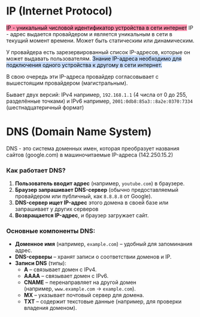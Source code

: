 
# IP (Internet Protocol)
<mark style="background: #FF5582A6;">IP - уникальный числовой идентификатор устройства в сети интернет</mark>
IP - адрес выдается провайдером и является уникальным в сети в текущий момент времени.
Может быть статическим или динамическим.


У провайдера есть зарезервированный список IP-адресов, которые он может выдавать пользователям. <mark style="background: #ADCCFFA6;">Знание IP-адреса необходимо для подключения одного устройства к другому в сети интернет.</mark>

В свою очередь эти IP-адреса провайдер согласовывает с вышестоящим провайдером (магистральным).

Бывает двух версий:
IPv4
например, `192.168.1.1` (4 числа от 0 до 255, разделённые точками)
и
IPv6
например, `2001:0db8:85a3::8a2e:0370:7334` (шестнадцатеричный формат)
# DNS (Domain Name System)
DNS - это система доменных имен, которая преобразует названия сайтов (google.com)
в машиночитаемые IP-адреса (142.250.15.2)

### Как работает DNS?

1. **Пользователь вводит адрес** (например, `youtube.com`) в браузере.
2. **Браузер запрашивает DNS-сервер** (обычно предоставляемый провайдером или публичный, как `8.8.8.8` от Google).
3. **DNS-сервер ищет IP-адрес** этого домена в своей базе или запрашивает у других серверов
4. **Возвращается IP-адрес**, и браузер загружает сайт.

### Основные компоненты DNS:

- **Доменное имя** (например, `example.com`) – удобный для запоминания адрес.
- **DNS-серверы** – хранят записи о соответствии доменов и IP.
- **Записи DNS** (типы):
    - **A** – связывает домен с IPv4.
    - **AAAA** – связывает домен с IPv6.
    - **CNAME** – перенаправляет на другой домен (например, `www.example.com` → `example.com`).
    - **MX** – указывает почтовый сервер для домена.
    - **TXT** – содержит текстовые данные (например, для проверки владения доменом).